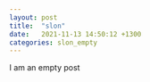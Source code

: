 ```yaml
---
layout: post
title:  "slon"
date:   2021-11-13 14:50:12 +1300
categories: slon_empty
---
```


I am an empty post
